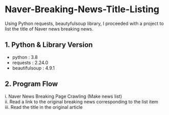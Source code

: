 # Naver-Breaking-News-Title-Listing
Using Python requests, beautyfulsoup library, I proceeded with a project to list the title of Naver news breaking news.

## 1. Python & Library Version
- python : 3.8
- requests : 2.24.0
- beautifulsoup : 4.9.1

## 2. Program Flow
i. Naver News Breaking Page Crawling (Make news list)  
ii. Read a link to the original breaking news corresponding to the list item  
iii. Read the title in the original article  
